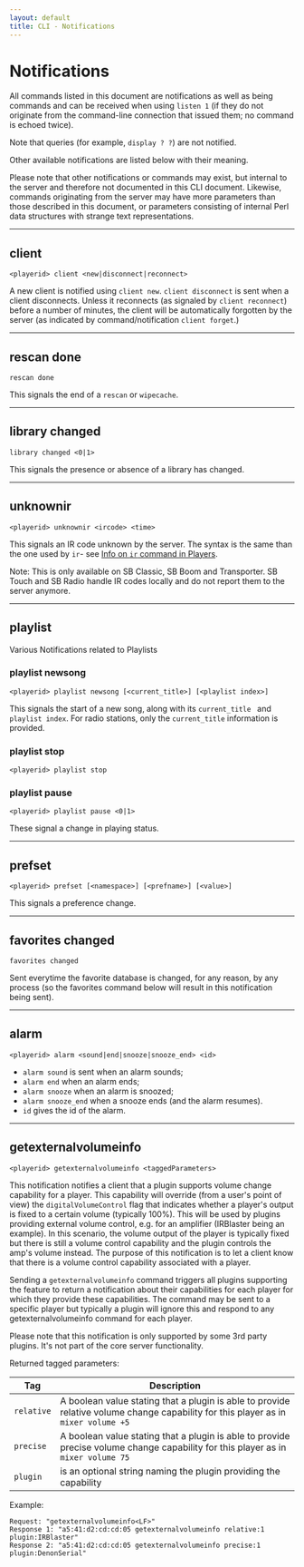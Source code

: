 ```yaml
---
layout: default
title: CLI - Notifications
---
```


# Notifications

All commands listed in this document are notifications as well as being commands and can be received when using `listen 1` (if they do not originate from the command-line connection that issued them; no command is echoed twice). 

Note that queries (for example, `display ? ?`) are not notified. 

Other available notifications are listed below with their meaning. 

Please note that other notifications or commands may exist, but internal to the server and therefore not documented in this CLI document. Likewise, commands originating from the server may have more parameters than those described in this document, or parameters consisting of internal Perl data structures with strange text representations.

***

## client

`<playerid> client <new|disconnect|reconnect>`

A new client is notified using `client new`. `client disconnect` is sent when a client disconnects. Unless it reconnects (as signaled by `client reconnect`) before a number of minutes, the client will be automatically forgotten by the server (as indicated by command/notification `client forget`.)

***
## rescan done

`rescan done`

This signals the end of a `rescan` or `wipecache`.

***

## library changed

`library changed <0|1>`

This signals the presence or absence of a library has changed.

***

## unknownir

`<playerid> unknownir <ircode> <time>`

This signals an IR code unknown by the server. The syntax is the same than the one used by `ir`- see [Info on `ir` command in Players](players.md#ir).

Note: This is only available on SB Classic, SB Boom and Transporter. SB Touch and SB Radio handle IR codes locally and do not report them to the server anymore.

***
## playlist

Various Notifications related to Playlists

### playlist newsong 

`<playerid> playlist newsong [<current_title>] [<playlist index>]`

This signals the start of a new song, along with its `current_title ` and `playlist index`. For radio stations, only the `current_title` information is provided.

### playlist stop

`<playerid> playlist stop`

### playlist pause

`<playerid> playlist pause <0|1>`

These signal a change in playing status.

***

## prefset

`<playerid> prefset [<namespace>] [<prefname>] [<value>]`

This signals a preference change.

***

## favorites changed

`favorites changed`

Sent everytime the favorite database is changed, for any reason, by any process (so the favorites command below will result in this notification being sent).

***

## alarm

`<playerid> alarm <sound|end|snooze|snooze_end> <id>`

* `alarm sound` is sent when an alarm sounds;
* `alarm end` when an alarm ends;
* `alarm snooze` when an alarm is snoozed;
* `alarm snooze_end` when a snooze ends (and the alarm resumes).
* `id` gives the id of the alarm.

***

## getexternalvolumeinfo

`<playerid> getexternalvolumeinfo <taggedParameters>`

This notification notifies a client that a plugin supports volume change capability for a player. This capability will override (from a user's point of view) the `digitalVolumeControl` flag that indicates whether a player's output is fixed to a certain volume (typically 100%). This will be used by plugins providing external volume control, e.g. for an amplifier (IRBlaster being an example). In this scenario, the volume output of the player is typically fixed but there is still a volume control capability and the plugin controls the amp's volume instead. The purpose of this notification is to let a client know that there is a volume control capability associated with a player.

Sending a `getexternalvolumeinfo` command triggers all plugins supporting the feature to return a notification about their capabilities for each player for which they provide these capabilities. The command may be sent to a specific player but typically a plugin will ignore this and respond to any getexternalvolumeinfo command for each player.

Please note that this notification is only supported by some 3rd party plugins. It's not part of the core server functionality.

Returned tagged parameters:

| Tag | Description |
|---|---|
| `relative` | A boolean value stating that a plugin is able to provide relative volume change capability for this player as in `mixer volume +5` |
| `precise` | A boolean value stating that a plugin is able to provide precise volume change capability for this player as in `mixer volume 75` |
| `plugin` | is an optional string naming the plugin providing the capability |

Example:

```
Request: "getexternalvolumeinfo<LF>"
Response 1: "a5:41:d2:cd:cd:05 getexternalvolumeinfo relative:1 plugin:IRBlaster"
Response 2: "a5:41:d2:cd:cd:05 getexternalvolumeinfo precise:1 plugin:DenonSerial"
```